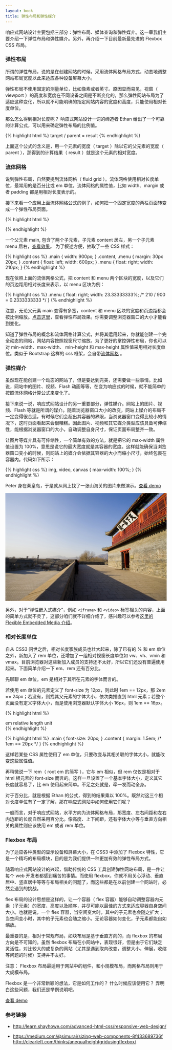 ```yaml
---
layout: book
title: 弹性布局和弹性媒介
---
```


响应式网站设计主要包括三部分：弹性布局、媒体查询和弹性媒介。这一章我们主要介绍一下弹性布局和弹性媒介。另外，再介绍一下目前最新最先进的 Flexbox CSS 布局。

### 弹性布局

所谓的弹性布局，说的是在创建网站的时候，采用流体网格布局方式，动态地调整网站布局宽度以此来适应各种设备屏幕大小。

弹性布局不使用固定的测量单位，比如像素或者英寸。原因显而易见，视窗（ viewport ）的高度和宽度在不同设备之间是不断变化的，那么弹性网站布局为了适应这种变化，所以就不可能明确的指定网站内容的宽度和高度，只能使用相对长度单位。

那么怎么得到相对长度呢？ 响应式网站设计一词的缔造者 Ethan 给出了一个可靠的计算公式，可以用来确定弹性布局的比例值。

{% highlight html %}
target / parent = result
{% endhighlight %}

上面这个公式的含义是，用一个元素的宽度（ target ）除以它的父元素的宽度（ parent ），那得到的计算结果（ result ）就是这个元素的相对宽度。

### 流体网格

说到弹性布局，自然要提到流体网格（ fluid grid ）。流体网格使用相对长度单位，最常用的是百分比或 em 单位。流体网格的属性值，比如 width、margin
或者 padding 都是用相对长度表示的。

接下来看一个应用上面流体网格公式的例子，如何把一个固定宽度的两栏页面转变成一个弹性布局页面。

{% highlight html %}
<div class="main">
  <div class="content"></div>
  <div class="sidebar"></div>
</div>
{% endhighlight %}

一个父元素 main, 包含了两个子元素，子元素 content 居左，另一个子元素 menu 居右，[查看效果](http://book.haoduoshipin.com/go-responsive/demo/layout/fixed/)。
为了叙述方便，抽取了一些 CSS 样式：

{% highlight css %}
.main {
  width: 900px;
}
.content, .menu {
  margin: 30px 20px;
}
.content {
  float: left;
  width: 600px;
}
.menu {
  float: right;
  width: 210px;
}
{% endhighlight %}

现在依照上面的流体网格公式，把 content 和 menu 两个区块的宽度，以及它们的页边距用相对长度来表示，以 menu 区块为例：

{% highlight css %}
.menu {
  float: right;
  width: 23.33333333%; /* 210 / 900 = 0.2333333333 */
}
{% endhighlight %}

注意，无论父元素 main 变得有多宽，content 和 menu 区块的宽度和页边距都会按比例缩放。[点击这里](http://book.haoduoshipin.com/go-responsive/demo/layout/flexible/)，查看弹性布局效果。你需要调整浏览器窗口的大小才能看到变化。

知道了弹性布局的概念和流体网格计算公式，并将其运用起来，你就能创建一个完全动态的网站，网站内容按照视窗尺寸缩放。为了更好的掌控弹性布局，你也可以对
min-width、max-width、 min-height 和 max-height 属性值采用相对长度单位。类似于 Bootstrap 这样的 css 框架，会自带[流体网格](http://getbootstrap.com/2.3.2/scaffolding.html) 。

### 弹性媒介

虽然现在能创建一个动态的网站了，但是要达到完美，还需要做一些事情。比如说，网站中的图片、视频、Flash 动画等等，在变为响应式的时候，就不能简单的按照流体网格计算公式来变化了。

接下来说一说，响应式网站设计的另一重要部分，弹性媒介。网站上的图片、视频、Flash 等就是所谓的媒介。随着浏览器窗口大小的改变，网站上媒介的布局不一定变得很合适，有时候它们会超出其容器的界限，当浏览器窗口变得比较小的情况下，这时页面看起来会很糟糕。因此图片、视频和其它媒介类型应该具备可伸缩性，能根据浏览器窗口的大小，自动调整自身尺寸，保证页面布局整齐一致。

让图片等媒介具有可伸缩性，一个简单有效的方法，就是把它的 max-width 属性值设置为 100%，意思是说它的最大宽度就是其容器的宽度。这样就能确保当浏览器窗口变小的时候，则网站上的媒介会依据其容器的大小而缩小尺寸，始终包裹在容器内。代码如下所示：

{% highlight css %}
img, video, canvas {
  max-width: 100%;
}
{% endhighlight %}

Peter 身在秦皇岛，于是就从网上找了一张山海关的图片来做演示。[查看 demo](http://book.haoduoshipin.com/go-responsive/demo/layout/image/)

![](images/layout/pass.jpg)

另外，对于“弹性嵌入式媒介”，例如 `<iframe>` 和 `<video>` 标签相关的内容，上面的简单方式就不灵了，这部分咱们就不详细介绍了，感兴趣可以参考[这里的 Flexible Embedded Media 介绍](http://learn.shayhowe.com/advanced-html-css/responsive-web-design/#flexible-layouts)。

### 相对长度单位

自从 CSS3 问世之后，相对长度家族成员也壮大起来，除了已有的 % 和 em 单位之外，新加入了 rem 单位，还增加了一组相对视窗长度单位如
vw、vh、vmin 和 vmax。目前浏览器对这些新加入成员的支持还不太好，所以它们还没有普遍使用起来。下面简单介绍一下 em、rem 还有百分比。

先聊聊 em 单位。em 是相对于其所在元素的字体而言的。

若使用 em 单位的元素定义了 font-size 为 12px，则此时 1em == 12px，那 2em == 24px；若没有，则找其父元素的字体大小，依次类推直到
html 元素；若整个页面没有定义字体大小，而是使用浏览器默认字体大小 16px，则 1em == 16px。

{% highlight html %}
<div class="main">
  <div class="content">em relative length unit</div>
</div>
{% endhighlight %}

{% highlight html %}
.main {
  font-size: 20px;
}
.content {
  margin: 1.5em; /* 1em == 20px */
}
{% endhighlight %}

这样若某些 CSS 属性使用了 em 单位，只要改变与其相关联的字体大小，就能改变这些属性值。

再稍微说一下 rem（ root em 的简写 ），它与 em 相似，但 rem 仅仅是相对于 html 根元素的 font-size
而言的。这样一旦设置了一个基本字体大小，定义其它长度就容易了，比 em 使用起来简单。不足之处就是，牵一发而动全身。

对于百分比，就是根据 Ethan 的公式，得到的结果乘以 100%。既然对这三个相对长度单位有了一定了解，那在响应式网站中如何使用它们呢？

一般而言，对于响应式网站，水平方向为流体网格布局，那宽度、左右间距和左右内边距的长度自然采用百分比。像高度、上下间距，还有字体大小等与垂直方向相关的属性则应该使用 em 或者 rem 单位。

### Flexbox 布局

为了适应各种类型的显示设备和屏幕大小，在 CSS3 中添加了 Flexbox 特性，它是一个精巧的布局模块，目的是为我们提供一种更加有效的弹性布局方式。

随着响应式网站设计的兴起，借助传统的 CSS 工具创建弹性网站布局，是一件让每个 web 开发者都感到痛苦的事情。而使用 flexbox，你就不用关心浮动、垂直居中、竖直居中等等与布局相关的问题了，而这些都是在以前创建一个网站时，必然会遇到的挑战。

flex 布局的设计思想是这样的，让一个容器（ flex 容器）能够自动调整容器内元素（子元素）的宽度、高度以及顺序，并尽可能以最佳的方式来适应容器自身空间大小。也就是说，一个
flex 容器，当空间变大时，其中的子元素也会随之扩大； 当空间变小时，其中的子元素也会随之缩小。无论容器如何变化，子元素都能自如缩放。

最重要的是，相对于常规布局，如块布局是基于垂直方向的，而 flexbox 的布局方向是不可知的。虽然 flexbox 布局在小网站中，表现很好，但是由于它们缺乏灵活性，对比较大的或复杂的网站（尤其是遇到取向改变，调整大小，伸展，收缩等问题的时候）支持并不友好。

注意： Flexbox 布局最适用于网站中的组件，和小规模布局，而网格布局则用于大规模布局。

Flexbox 是一个非常新颖的想法，它是如何工作的？ 什么时候应该使用它？ 弄明白这些问题，我们还是举例说明吧。

[查看 demo](http://book.haoduoshipin.com/go-responsive/demo/layout/flexbox/)


### 参考链接

- <http://learn.shayhowe.com/advanced-html-css/responsive-web-design/>

- <https://medium.com/@simurai/sizing-web-components-8f433689736f>
http://clearleft.com/thinks/anequalheightgridusingflexbox/
